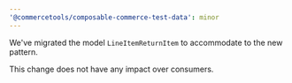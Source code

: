 ```yaml
---
'@commercetools/composable-commerce-test-data': minor
---
```


We've migrated the model `LineItemReturnItem` to accommodate to the new pattern.

This change does not have any impact over consumers.
